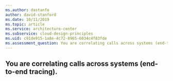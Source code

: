 ```yaml
---
ms.author: dastanfo
author: david-stanford
ms.date: 10/11/2019
ms.topic: article
ms.service: architecture-center
ms.subservice: cloud-design-principles
ms.uid: c91de915-1a8e-4c72-8965-6034c4f83fde
ms.assessment_question: You are correlating calls across systems (end-to-end tracing).
---
```

## You are correlating calls across systems (end-to-end tracing).


